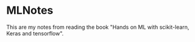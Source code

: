 # MLNotes

This are my notes from reading the book "Hands on ML with scikit-learn, Keras and tensorflow".